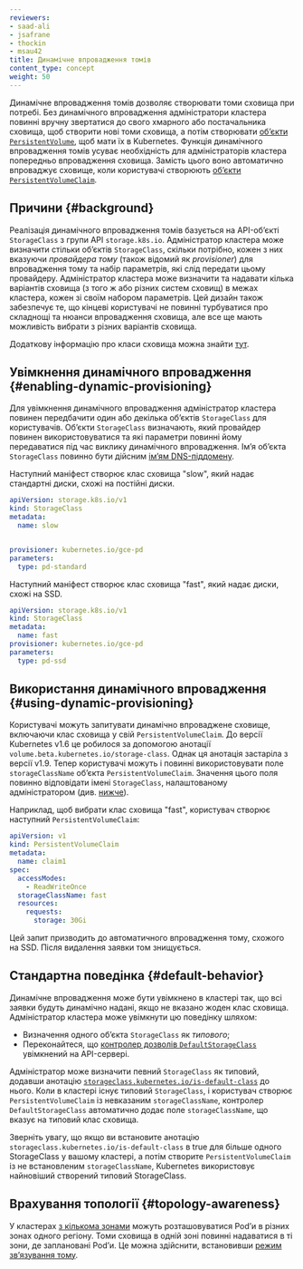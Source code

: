 ```yaml
---
reviewers:
- saad-ali
- jsafrane
- thockin
- msau42
title: Динамічне впровадження томів
content_type: concept
weight: 50
---
```


<!-- overview -->

Динамічне впровадження томів дозволяє створювати томи сховища при потребі. Без динамічного впровадження адміністратори кластера повинні вручну звертатися до свого хмарного або постачальника сховища, щоб створити нові томи сховища, а потім створювати [обʼєкти `PersistentVolume`](/docs/concepts/storage/persistent-volumes/), щоб мати їх в Kubernetes. Функція динамічного впровадження томів усуває необхідність для адміністраторів кластера попередньо впровадження сховища. Замість цього воно автоматично впроваджує сховище, коли користувачі створюють [обʼєкти `PersistentVolumeClaim`](/docs/concepts/storage/persistent-volumes/).

<!-- body -->

## Причини {#background}

Реалізація динамічного впровадження томів базується на API-обʼєкті `StorageClass` з групи API `storage.k8s.io`. Адміністратор кластера може визначити стільки обʼєктів `StorageClass`, скільки потрібно, кожен з них вказуючи *провайдера тому* (також відомий як *provisioner*) для впровадження тому та набір параметрів, які слід передати цьому провайдеру. Адміністратор кластера може визначити та надавати кілька варіантів сховища (з того ж або різних систем сховищ) в межах кластера, кожен зі своїм набором параметрів. Цей дизайн також забезпечує те, що кінцеві користувачі не повинні турбуватися про складнощі та нюанси впровадження сховища, але все ще мають можливість вибрати з різних варіантів сховища.

Додаткову інформацію про класи сховища можна знайти [тут](/docs/concepts/storage/storage-classes/).

## Увімкнення динамічного впровадження {#enabling-dynamic-provisioning}

Для увімкнення динамічного впровадження адміністратор кластера повинен передбачити один або декілька обʼєктів `StorageClass` для користувачів. Обʼєкти `StorageClass` визначають, який провайдер повинен використовуватися та які параметри повинні йому передаватися під час виклику динамічного впровадження. Імʼя обʼєкта `StorageClass` повинно бути дійсним [імʼям DNS-піддомену](/docs/concepts/overview/working-with-objects/names#dns-subdomain-names).

Наступний маніфест створює клас сховища "slow", який надає стандартні диски, схожі на постійні диски.

```yaml
apiVersion: storage.k8s.io/v1
kind: StorageClass
metadata:
  name: slow


provisioner: kubernetes.io/gce-pd
parameters:
  type: pd-standard
```

Наступний маніфест створює клас сховища "fast", який надає диски, схожі на SSD.

```yaml
apiVersion: storage.k8s.io/v1
kind: StorageClass
metadata:
  name: fast
provisioner: kubernetes.io/gce-pd
parameters:
  type: pd-ssd
```

## Використання динамічного впровадження {#using-dynamic-provisioning}

Користувачі можуть запитувати динамічно впроваджене сховище, включаючи клас сховища у свій `PersistentVolumeClaim`. До версії Kubernetes v1.6 це робилося за допомогою анотації `volume.beta.kubernetes.io/storage-class`. Однак ця анотація застаріла з версії v1.9. Тепер користувачі можуть і повинні використовувати поле `storageClassName` обʼєкта `PersistentVolumeClaim`. Значення цього поля повинно відповідати імені `StorageClass`, налаштованому адміністратором (див. [нижче](#enabling-dynamic-provisioning)).

Наприклад, щоб вибрати клас сховища "fast", користувач створює наступний `PersistentVolumeClaim`:

```yaml
apiVersion: v1
kind: PersistentVolumeClaim
metadata:
  name: claim1
spec:
  accessModes:
    - ReadWriteOnce
  storageClassName: fast
  resources:
    requests:
      storage: 30Gi
```

Цей запит призводить до автоматичного впровадження тому, схожого на SSD. Після видалення заявки том знищується.

## Стандартна поведінка {#default-behavior}

Динамічне впровадження може бути увімкнено в кластері так, що всі заявки будуть динамічно надані, якщо не вказано жоден клас сховища. Адміністратор кластера може увімкнути цю поведінку шляхом:

- Визначення одного обʼєкта `StorageClass` як *типового*;
- Переконайтеся, що [контролер дозволів `DefaultStorageClass`](/docs/reference/access-authn-authz/admission-controllers/#defaultstorageclass) увімкнений на API-сервері.

Адміністратор може визначити певний `StorageClass` як типовий, додавши анотацію [`storageclass.kubernetes.io/is-default-class`](/docs/reference/labels-annotations-taints/#storageclass-kubernetes-io-is-default-class) до нього. Коли в кластері існує типовий `StorageClass`, і користувач створює `PersistentVolumeClaim` із невказаним `storageClassName`, контролер `DefaultStorageClass` автоматично додає поле `storageClassName`, що вказує на типовий клас сховища.

Зверніть увагу, що якщо ви встановите анотацію `storageclass.kubernetes.io/is-default-class` в true для більше одного StorageClass у вашому кластері, а потім створите `PersistentVolumeClaim` із не встановленим `storageClassName`, Kubernetes використовує найновіший створений типовий StorageClass.

## Врахування топології {#topology-awareness}

У кластерах [з кількома зонами](/docs/setup/best-practices/multiple-zones/) можуть розташовуватися Podʼи в різних зонах одного регіону. Томи сховища в одній зоні повинні надаватися в ті зони, де заплановані Podʼи. Це можна здійснити, встановивши [режим звʼязування тому](/docs/concepts/storage/storage-classes/#volume-binding-mode).
